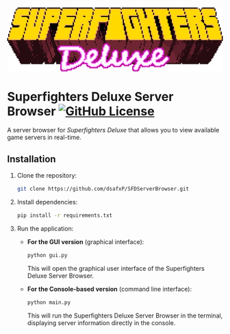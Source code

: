 [![Superfighters Deluxe Logo](img/SFD_titleLoop.gif)](https://www.superfightersdeluxe.com)

# Superfighters Deluxe Server Browser [![GitHub License](https://img.shields.io/github/license/dsafxP/SFDServerBrowser)](LICENSE)

A server browser for *Superfighters Deluxe* that allows you to view available game servers in real-time.

## Installation

1. Clone the repository:
   ```bash
   git clone https://github.com/dsafxP/SFDServerBrowser.git
   ```

2. Install dependencies:
   ```bash
   pip install -r requirements.txt
   ```

3. Run the application:

   - **For the GUI version** (graphical interface):
     ```bash
     python gui.py
     ```

     This will open the graphical user interface of the Superfighters Deluxe Server Browser.

   - **For the Console-based version** (command line interface):
     ```bash
     python main.py
     ```

     This will run the Superfighters Deluxe Server Browser in the terminal, displaying server information directly in the console.
